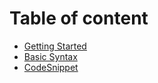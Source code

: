 # Table of content
* [Getting Started](GettingStarted.md)
* [Basic Syntax](BasicSyntax.md)
* [CodeSnippet](CodeSnippet.md)